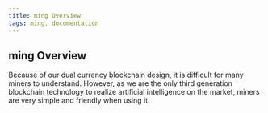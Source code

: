 ```yaml
---
title: ming Overview
tags: ming, documentation
---
```


## ming Overview

Because of our dual currency blockchain design, it is difficult for many miners to understand. However, as we are the only third generation blockchain technology to realize artificial intelligence on the market, miners are very simple and friendly when using it.
